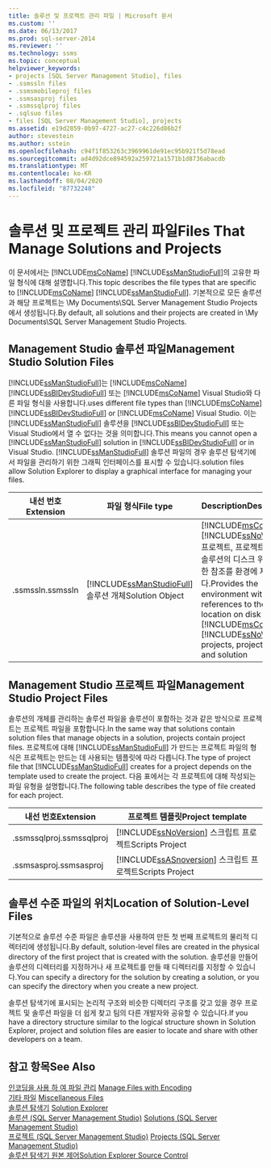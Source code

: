 ```yaml
---
title: 솔루션 및 프로젝트 관리 파일 | Microsoft 문서
ms.custom: ''
ms.date: 06/13/2017
ms.prod: sql-server-2014
ms.reviewer: ''
ms.technology: ssms
ms.topic: conceptual
helpviewer_keywords:
- projects [SQL Server Management Studio], files
- .ssmssln files
- .ssmsmobileproj files
- .ssmsasproj files
- .ssmssqlproj files
- .sqlsuo files
- files [SQL Server Management Studio], projects
ms.assetid: e19d2859-0b97-4727-ac27-c4c226d86b2f
author: stevestein
ms.author: sstein
ms.openlocfilehash: c94f1f853263c3969961de91ec95b921f5d78ead
ms.sourcegitcommit: ad4d92dce894592a259721a1571b1d8736abacdb
ms.translationtype: MT
ms.contentlocale: ko-KR
ms.lasthandoff: 08/04/2020
ms.locfileid: "87732248"
---
```

# <a name="files-that-manage-solutions-and-projects"></a><span data-ttu-id="5bc55-102">솔루션 및 프로젝트 관리 파일</span><span class="sxs-lookup"><span data-stu-id="5bc55-102">Files That Manage Solutions and Projects</span></span>
  <span data-ttu-id="5bc55-103">이 문서에서는 [!INCLUDE[msCoName](../../includes/msconame-md.md)] [!INCLUDE[ssManStudioFull](../../includes/ssmanstudiofull-md.md)]의 고유한 파일 형식에 대해 설명합니다.</span><span class="sxs-lookup"><span data-stu-id="5bc55-103">This topic describes the file types that are specific to [!INCLUDE[msCoName](../../includes/msconame-md.md)] [!INCLUDE[ssManStudioFull](../../includes/ssmanstudiofull-md.md)].</span></span> <span data-ttu-id="5bc55-104">기본적으로 모든 솔루션과 해당 프로젝트는 \My Documents\SQL Server Management Studio Projects에서 생성됩니다.</span><span class="sxs-lookup"><span data-stu-id="5bc55-104">By default, all solutions and their projects are created in \My Documents\SQL Server Management Studio Projects.</span></span>  
  
## <a name="management-studio-solution-files"></a><span data-ttu-id="5bc55-105">Management Studio 솔루션 파일</span><span class="sxs-lookup"><span data-stu-id="5bc55-105">Management Studio Solution Files</span></span>  
 [!INCLUDE[ssManStudioFull](../../includes/ssmanstudiofull-md.md)]<span data-ttu-id="5bc55-106">는 [!INCLUDE[msCoName](../../includes/msconame-md.md)] [!INCLUDE[ssBIDevStudioFull](../../includes/ssbidevstudiofull-md.md)] 또는 [!INCLUDE[msCoName](../../includes/msconame-md.md)] Visual Studio와 다른 파일 형식을 사용합니다.</span><span class="sxs-lookup"><span data-stu-id="5bc55-106">uses different file types than [!INCLUDE[msCoName](../../includes/msconame-md.md)] [!INCLUDE[ssBIDevStudioFull](../../includes/ssbidevstudiofull-md.md)] or [!INCLUDE[msCoName](../../includes/msconame-md.md)] Visual Studio.</span></span> <span data-ttu-id="5bc55-107">이는 [!INCLUDE[ssManStudioFull](../../includes/ssmanstudiofull-md.md)] 솔루션을 [!INCLUDE[ssBIDevStudioFull](../../includes/ssbidevstudiofull-md.md)] 또는 Visual Studio에서 열 수 없다는 것을 의미합니다.</span><span class="sxs-lookup"><span data-stu-id="5bc55-107">This means you cannot open a [!INCLUDE[ssManStudioFull](../../includes/ssmanstudiofull-md.md)] solution in [!INCLUDE[ssBIDevStudioFull](../../includes/ssbidevstudiofull-md.md)] or in Visual Studio.</span></span> [!INCLUDE[ssManStudioFull](../../includes/ssmanstudiofull-md.md)] <span data-ttu-id="5bc55-108">솔루션 파일의 경우 솔루션 탐색기에서 파일을 관리하기 위한 그래픽 인터페이스를 표시할 수 있습니다.</span><span class="sxs-lookup"><span data-stu-id="5bc55-108">solution files allow Solution Explorer to display a graphical interface for managing your files.</span></span>  
  
|<span data-ttu-id="5bc55-109">내선 번호</span><span class="sxs-lookup"><span data-stu-id="5bc55-109">Extension</span></span>|<span data-ttu-id="5bc55-110">파일 형식</span><span class="sxs-lookup"><span data-stu-id="5bc55-110">File type</span></span>|<span data-ttu-id="5bc55-111">Description</span><span class="sxs-lookup"><span data-stu-id="5bc55-111">Description</span></span>|<span data-ttu-id="5bc55-112">만든 사람</span><span class="sxs-lookup"><span data-stu-id="5bc55-112">Created by</span></span>|  
|---------------|---------------|-----------------|----------------|  
|<span data-ttu-id="5bc55-113">.ssmssln</span><span class="sxs-lookup"><span data-stu-id="5bc55-113">.ssmssln</span></span>|[!INCLUDE[ssManStudioFull](../../includes/ssmanstudiofull-md.md)] <span data-ttu-id="5bc55-114">솔루션 개체</span><span class="sxs-lookup"><span data-stu-id="5bc55-114">Solution Object</span></span>|<span data-ttu-id="5bc55-115">[!INCLUDE[msCoName](../../includes/msconame-md.md)] [!INCLUDE[ssNoVersion](../../includes/ssnoversion-md.md)] 프로젝트, 프로젝트 항목 및 솔루션의 디스크 위치에 대한 참조를 환경에 제공합니다.</span><span class="sxs-lookup"><span data-stu-id="5bc55-115">Provides the environment with references to the location on disk of [!INCLUDE[msCoName](../../includes/msconame-md.md)] [!INCLUDE[ssNoVersion](../../includes/ssnoversion-md.md)] projects, project items, and solution</span></span>|[!INCLUDE[ssManStudioFull](../../includes/ssmanstudiofull-md.md)]|  
  
## <a name="management-studio-project-files"></a><span data-ttu-id="5bc55-116">Management Studio 프로젝트 파일</span><span class="sxs-lookup"><span data-stu-id="5bc55-116">Management Studio Project Files</span></span>  
 <span data-ttu-id="5bc55-117">솔루션의 개체를 관리하는 솔루션 파일을 솔루션이 포함하는 것과 같은 방식으로 프로젝트는 프로젝트 파일을 포함합니다.</span><span class="sxs-lookup"><span data-stu-id="5bc55-117">In the same way that solutions contain solution files that manage objects in a solution, projects contain project files.</span></span> <span data-ttu-id="5bc55-118">프로젝트에 대해 [!INCLUDE[ssManStudioFull](../../includes/ssmanstudiofull-md.md)] 가 만드는 프로젝트 파일의 형식은 프로젝트는 만드는 데 사용되는 템플릿에 따라 다릅니다.</span><span class="sxs-lookup"><span data-stu-id="5bc55-118">The type of project file that [!INCLUDE[ssManStudioFull](../../includes/ssmanstudiofull-md.md)] creates for a project depends on the template used to create the project.</span></span> <span data-ttu-id="5bc55-119">다음 표에서는 각 프로젝트에 대해 작성되는 파일 유형을 설명합니다.</span><span class="sxs-lookup"><span data-stu-id="5bc55-119">The following table describes the type of file created for each project.</span></span>  
  
|<span data-ttu-id="5bc55-120">내선 번호</span><span class="sxs-lookup"><span data-stu-id="5bc55-120">Extension</span></span>|<span data-ttu-id="5bc55-121">프로젝트 템플릿</span><span class="sxs-lookup"><span data-stu-id="5bc55-121">Project template</span></span>|  
|---------------|----------------------|  
|<span data-ttu-id="5bc55-122">.ssmssqlproj</span><span class="sxs-lookup"><span data-stu-id="5bc55-122">.ssmssqlproj</span></span>|[!INCLUDE[ssNoVersion](../../includes/ssnoversion-md.md)] <span data-ttu-id="5bc55-123">스크립트 프로젝트</span><span class="sxs-lookup"><span data-stu-id="5bc55-123">Scripts Project</span></span>|  
|<span data-ttu-id="5bc55-124">.ssmsasproj</span><span class="sxs-lookup"><span data-stu-id="5bc55-124">.ssmsasproj</span></span>|[!INCLUDE[ssASnoversion](../../includes/ssasnoversion-md.md)] <span data-ttu-id="5bc55-125">스크립트 프로젝트</span><span class="sxs-lookup"><span data-stu-id="5bc55-125">Scripts Project</span></span>|  
  
## <a name="location-of-solution-level-files"></a><span data-ttu-id="5bc55-126">솔루션 수준 파일의 위치</span><span class="sxs-lookup"><span data-stu-id="5bc55-126">Location of Solution-Level Files</span></span>  
 <span data-ttu-id="5bc55-127">기본적으로 솔루션 수준 파일은 솔루션을 사용하여 만든 첫 번째 프로젝트의 물리적 디렉터리에 생성됩니다.</span><span class="sxs-lookup"><span data-stu-id="5bc55-127">By default, solution-level files are created in the physical directory of the first project that is created with the solution.</span></span> <span data-ttu-id="5bc55-128">솔루션을 만들어 솔루션의 디렉터리를 지정하거나 새 프로젝트를 만들 때 디렉터리를 지정할 수 있습니다.</span><span class="sxs-lookup"><span data-stu-id="5bc55-128">You can specify a directory for the solution by creating a solution, or you can specify the directory when you create a new project.</span></span>  
  
 <span data-ttu-id="5bc55-129">솔루션 탐색기에 표시되는 논리적 구조와 비슷한 디렉터리 구조를 갖고 있을 경우 프로젝트 및 솔루션 파일을 더 쉽게 찾고 팀의 다른 개발자와 공유할 수 있습니다.</span><span class="sxs-lookup"><span data-stu-id="5bc55-129">If you have a directory structure similar to the logical structure shown in Solution Explorer, project and solution files are easier to locate and share with other developers on a team.</span></span>  
  
## <a name="see-also"></a><span data-ttu-id="5bc55-130">참고 항목</span><span class="sxs-lookup"><span data-stu-id="5bc55-130">See Also</span></span>  
 <span data-ttu-id="5bc55-131">[인코딩을 사용 하 여 파일 관리](manage-files-with-encoding.md) </span><span class="sxs-lookup"><span data-stu-id="5bc55-131">[Manage Files with Encoding](manage-files-with-encoding.md) </span></span>  
 <span data-ttu-id="5bc55-132">[기타 파일](miscellaneous-files.md) </span><span class="sxs-lookup"><span data-stu-id="5bc55-132">[Miscellaneous Files](miscellaneous-files.md) </span></span>  
 <span data-ttu-id="5bc55-133">[솔루션 탐색기](solution-explorer.md) </span><span class="sxs-lookup"><span data-stu-id="5bc55-133">[Solution Explorer](solution-explorer.md) </span></span>  
 <span data-ttu-id="5bc55-134">[솔루션 &#40;SQL Server Management Studio&#41;](solutions-sql-server-management-studio.md) </span><span class="sxs-lookup"><span data-stu-id="5bc55-134">[Solutions &#40;SQL Server Management Studio&#41;](solutions-sql-server-management-studio.md) </span></span>  
 <span data-ttu-id="5bc55-135">[프로젝트 &#40;SQL Server Management Studio&#41;](projects-sql-server-management-studio.md) </span><span class="sxs-lookup"><span data-stu-id="5bc55-135">[Projects &#40;SQL Server Management Studio&#41;](projects-sql-server-management-studio.md) </span></span>  
 [<span data-ttu-id="5bc55-136">솔루션 탐색기 원본 제어</span><span class="sxs-lookup"><span data-stu-id="5bc55-136">Solution Explorer Source Control</span></span>](../../database-engine/solution-explorer-source-control.md)  
  
  
